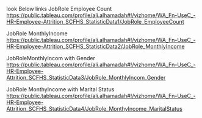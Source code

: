 look Below links
JobRole Employee Count
https://public.tableau.com/profile/ali.alhamadah#!/vizhome/WA_Fn-UseC_-HR-Employee-Attrition_SCFHS_StatisticData1/JobRole_EmployeeCount

JobRole MonthlyIncome
https://public.tableau.com/profile/ali.alhamadah#!/vizhome/WA_Fn-UseC_-HR-Employee-Attrition_SCFHS_StatisticData2/JobRole_MonthlyIncome

JobRoleMonthlyIncom with Gender
https://public.tableau.com/profile/ali.alhamadah#!/vizhome/WA_Fn-UseC_-HR-Employee-Attrition_SCFHS_StatisticData3/JobRole_MonthlyIncom_Gender

JobRole MonthyIncome with Marital Status
https://public.tableau.com/profile/ali.alhamadah#!/vizhome/WA_Fn-UseC_-HR-Employee-Attrition_SCFHS_StatisticData4/JobRole_MonthyIncome_MaritalStatus
